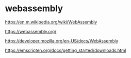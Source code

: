 # webassembly




https://en.m.wikipedia.org/wiki/WebAssembly




https://webassembly.org/




https://developer.mozilla.org/en-US/docs/WebAssembly



https://emscripten.org/docs/getting_started/downloads.html











